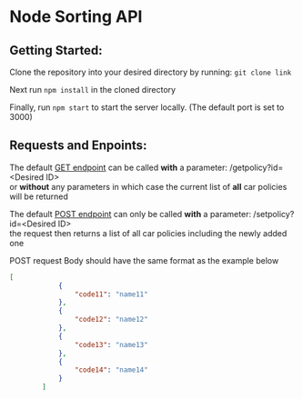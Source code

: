 # Node Sorting API
## Getting Started:
Clone the repository into your desired directory by running: `git clone link`

Next run `npm install` in the cloned directory

Finally, run `npm start` to start the server locally.
(The default port is set to 3000)

## Requests and Enpoints:
The default [GET endpoint][1] can be called **with** a parameter: /getpolicy?id=\<Desired ID>\
or **without** any parameters in which case the current list of 
**all** car policies will be returned

The default [POST endpoint][2] can only be called **with** a parameter: /setpolicy?id=\<Desired ID> \
the request then returns a list of all car policies including the newly added one

POST request Body should have the same format as the example below

```json
[
            {
                "code11": "name11"
            },
            {
                "code12": "name12"
            },
            {
                "code13": "name13"
            },
            {
                "code14": "name14"
            }
        ]
```
                                            

[1]:http://localhost:3000/getpolicy
[2]:http://localhost:3000/setpolicy


